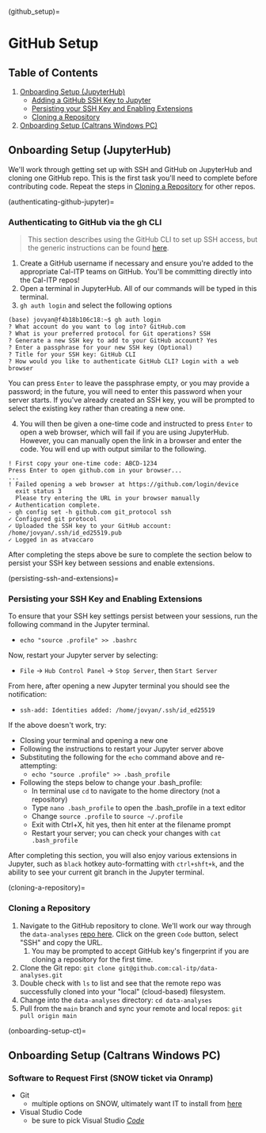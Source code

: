 (github_setup)=

# GitHub Setup

## Table of Contents

1. [Onboarding Setup (JupyterHub)](#onboarding-setup)
   - [Adding a GitHub SSH Key to Jupyter](authenticating-github-jupyter)
   - [Persisting your SSH Key and Enabling Extensions](persisting-ssh-and-extensions)
   - [Cloning a Repository](cloning-a-repository)
2. [Onboarding Setup (Caltrans Windows PC)](#onboarding-setup-ct)

## Onboarding Setup (JupyterHub)

We'll work through getting set up with SSH and GitHub on JupyterHub and cloning one GitHub repo. This is the first task you'll need to complete before contributing code. Repeat the steps in [Cloning a Repository](cloning-a-repository) for other repos.

(authenticating-github-jupyter)=

### Authenticating to GitHub via the gh CLI

> This section describes using the GitHub CLI to set up SSH access, but the generic instructions can be found [here](https://docs.github.com/en/authentication/connecting-to-github-with-ssh).

1. Create a GitHub username if necessary and ensure you're added to the appropriate Cal-ITP teams on GitHub. You'll be committing directly into the Cal-ITP repos!
2. Open a terminal in JupyterHub. All of our commands will be typed in this terminal.
3. `gh auth login` and select the following options

```
(base) jovyan@f4b18b106c18:~$ gh auth login
? What account do you want to log into? GitHub.com
? What is your preferred protocol for Git operations? SSH
? Generate a new SSH key to add to your GitHub account? Yes
? Enter a passphrase for your new SSH key (Optional)
? Title for your SSH key: GitHub CLI
? How would you like to authenticate GitHub CLI? Login with a web browser
```

You can press `Enter` to leave the passphrase empty, or you may provide a password; in the future, you will need to enter this password when your server starts. If you've already created an SSH key, you will be prompted to select the existing key rather than creating a new one.

4. You will then be given a one-time code and instructed to press `Enter` to open a web browser, which will fail if you are using JupyterHub. However, you can manually open the link in a browser and enter the code. You will end up with output similar to the following.

```
! First copy your one-time code: ABCD-1234
Press Enter to open github.com in your browser...
...
! Failed opening a web browser at https://github.com/login/device
  exit status 3
  Please try entering the URL in your browser manually
✓ Authentication complete.
- gh config set -h github.com git_protocol ssh
✓ Configured git protocol
✓ Uploaded the SSH key to your GitHub account: /home/jovyan/.ssh/id_ed25519.pub
✓ Logged in as atvaccaro
```

After completing the steps above be sure to complete the section below to persist your SSH key between sessions and enable extensions.

(persisting-ssh-and-extensions)=

### Persisting your SSH Key and Enabling Extensions

To ensure that your SSH key settings persist between your sessions, run the following command in the Jupyter terminal.

- `echo "source .profile" >> .bashrc`

Now, restart your Jupyter server by selecting:

- `File` -> `Hub Control Panel` -> `Stop Server`, then `Start Server`

From here, after opening a new Jupyter terminal you should see the notification:

- `ssh-add: Identities added: /home/jovyan/.ssh/id_ed25519`

If the above doesn't work, try:

- Closing your terminal and opening a new one
- Following the instructions to restart your Jupyter server above
- Substituting the following for the `echo` command above and re-attempting:
  - `echo "source .profile" >> .bash_profile`
- Following the steps below to change your .bash_profile:
  - In terminal use `cd` to navigate to the home directory (not a repository)
  - Type `nano .bash_profile` to open the .bash_profile in a text editor
  - Change `source .profile` to  `source ~/.profile`
  - Exit with Ctrl+X, hit yes, then hit enter at the filename prompt
  - Restart your server; you can check your changes with `cat .bash_profile`

After completing this section, you will also enjoy various extensions in Jupyter, such as `black` hotkey auto-formatting with `ctrl+shft+k`, and the ability to see your current git branch in the Jupyter terminal.

(cloning-a-repository)=

### Cloning a Repository

1. Navigate to the GitHub repository to clone. We'll work our way through the `data-analyses` [repo here](https://github.com/cal-itp/data-analyses). Click on the green `Code` button, select "SSH" and copy the URL.
   1. You may be prompted to accept GitHub key's fingerprint if you are cloning a repository for the first time.
2. Clone the Git repo: `git clone git@github.com:cal-itp/data-analyses.git`
3. Double check  with `ls` to list and see that the remote repo was successfully cloned into your "local" (cloud-based) filesystem.
4. Change into the `data-analyses` directory: `cd data-analyses`
5. Pull from the `main` branch and sync your remote and local repos: `git pull origin main`

(onboarding-setup-ct)=

## Onboarding Setup (Caltrans Windows PC)

### Software to Request First (SNOW ticket via Onramp)

- Git
  - multiple options on SNOW, ultimately want IT to install from [here](https://git-scm.com/downloads)
- Visual Studio Code
  - be sure to pick Visual Studio [_Code_](https://code.visualstudio.com/Download)

